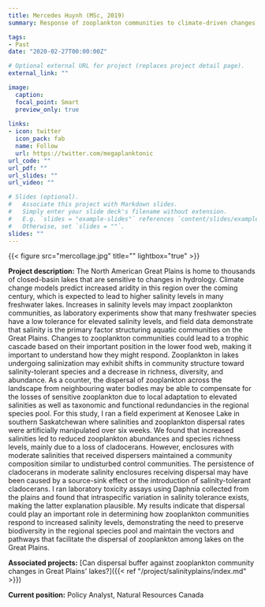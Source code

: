 ```yaml
---
title: Mercedes Huynh (MSc, 2019)
summary: Response of zooplankton communities to climate-driven changes in salinity

tags:
- Past
date: "2020-02-27T00:00:00Z"

# Optional external URL for project (replaces project detail page).
external_link: ""

image:
  caption: 
  focal_point: Smart
  preview_only: true
  
links:
- icon: twitter
  icon_pack: fab
  name: Follow
  url: https://twitter.com/megaplanktonic
url_code: ""
url_pdf: ""
url_slides: ""
url_video: ""

# Slides (optional).
#   Associate this project with Markdown slides.
#   Simply enter your slide deck's filename without extension.
#   E.g. `slides = "example-slides"` references `content/slides/example-slides.md`.
#   Otherwise, set `slides = ""`.
slides: ""
---
```


{{< figure src="mercollage.jpg" title="" lightbox="true" >}}

**Project description:**
The North American Great Plains is home to thousands of closed-basin lakes that are sensitive to changes in hydrology. Climate change models predict increased aridity in this region over the coming century, which is expected to lead to higher salinity levels in many freshwater lakes. Increases in salinity levels may impact zooplankton communities, as laboratory experiments show that many freshwater species have a low tolerance for elevated salinity levels, and field data demonstrate that salinity is the primary factor structuring aquatic communities on the Great Plains. Changes to zooplankton communities could lead to a trophic cascade based on their important position in the lower food web, making it important to understand how they might respond. Zooplankton in lakes undergoing salinization may exhibit shifts in community structure toward salinity-tolerant species and a decrease in richness, diversity, and abundance. As a counter, the dispersal of zooplankton across the landscape from neighbouring water bodies may be able to compensate for the losses of sensitive zooplankton due to local adaptation to elevated salinities as well as taxonomic and functional redundancies in the regional species pool. For this study, I ran a field experiment at Kenosee Lake in southern Saskatchewan where salinities and zooplankton dispersal rates were artificially manipulated over six weeks. We found that increased salinities led to reduced zooplankton abundances and species richness levels, mainly due to a loss of cladocerans. However, enclosures with moderate salinities that received dispersers maintained a community composition similar to undisturbed control communities. The persistence of cladocerans in moderate salinity enclosures receiving dispersal may have been caused by a source-sink effect or the introduction of salinity-tolerant cladocerans. I ran laboratory toxicity assays using Daphnia collected from the plains and found that intraspecific variation in salinity tolerance exists, making the latter explanation plausible. My results indicate that dispersal could play an important role in determining how zooplankton communities respond to increased salinity levels, demonstrating the need to preserve biodiversity in the regional species pool and maintain the vectors and pathways that facilitate the dispersal of zooplankton among lakes on the Great Plains.

**Associated projects:** [Can dispersal buffer against zooplankton community changes in Great Plains' lakes?]({{< ref "/project/salinityplains/index.md" >}})

**Current position:** Policy Analyst, Natural Resources Canada
